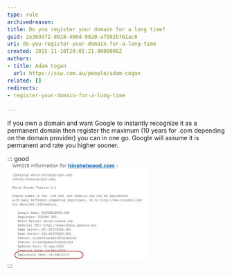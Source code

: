 ```yaml
---
type: rule
archivedreason: 
title: Do you register your domain for a long time?
guid: 2e369372-8028-400d-9820-af092b761ac8
uri: do-you-register-your-domain-for-a-long-time
created: 2015-11-10T20:01:21.0000000Z
authors:
- title: Adam Cogan
  url: https://ssw.com.au/people/adam-cogan
related: []
redirects:
- register-your-domain-for-a-long-time

---
```


If you own a domain and want Google to instantly recognize it as a permanent domain then register the maximum (10 years for .com depending on the domain provider) you can in one go. Google will assume it is permanent and rate you higher sooner.

<!--endintro-->

::: good  
![Figure: Good example - Domain registered for 10 years](PermanentRegister.jpg)  
:::

